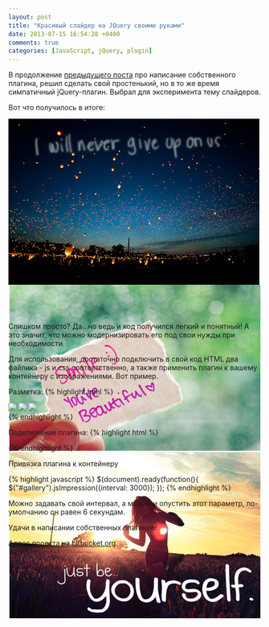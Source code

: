 ```yaml
---
layout: post
title: "Красивый слайдер на JQuery своими руками"
date: 2013-07-15 16:54:28 +0400
comments: true
categories: [JavaScript, jQuery, plugin]
---
```


<script src="/assets/libs/jquery.min.js" type="text/javascript"></script>
<script src="/assets/jsimpression/jsImpression.js" type="text/javascript"></script>
<link href="/stylesheets/jsimpression/jsImpression.css" rel="stylesheet" type="text/css" />

В продолжение [предыдущего поста](/blog/2013/07/09/kak-napisat-sobstviennyi-plaghin-jquery-pierievod/) про написание собственного плагина, решил сделать свой простенький, но в то же время симпатичный jQuery-плагин. Выбрал для эксперимента тему слайдеров. 

<!-- more -->

Вот что получилось в итоге:

<div id="gallery" style="width: 100%; height: 390px; text-align: center;">
	<img class="active" src="/images/jsimpression/1.jpg" style="display: block;"/>
	<img src="/images/jsimpression/2.jpg" />
	<img src="/images/jsimpression/3.jpg" />
</div>

Слишком просто? Да...но ведь и код получился легкий и понятный! А это значит, что можно модернизировать его под свои нужды при необходимости.

Для использования, достаточно подключить в свой код HTML два файлика - js и css соответственно, а также применить плагин к вашему контейнеру с изображениями. Вот пример.

Разметка:
{% highlight html %}
<div id="gallery">
	<img class="active" src="img/1.jpg" />
	<img src="img/2.jpg" />
	<img src="img/3.jpg" />
</div>
{% endhighlight %}

Подключение плагина:
{% highlight html %}
<script src="jsImpression.js" type="text/javascript"></script>
<link href="jsImpression.css" rel="stylesheet" type="text/css" />
{% endhighlight %}

Привязка плагина к контейнеру

{% highlight javascript %}
$(document).ready(function(){
    $("#gallery").jsImpression({interval: 3000});
});
{% endhighlight %}

Можно задавать свой интервал, а можно и опустить этот параметр, по-умолчанию он равен 6 секундам.

Удачи в написании собственных плагинов!

Адрес проекта на [bitbucket.org](https://bitbucket.org/poetofcode/jsimpression).

<script>
	$(document).ready(function(){
		    $("#gallery").jsImpression({interval: 3000});
	});
</script>
